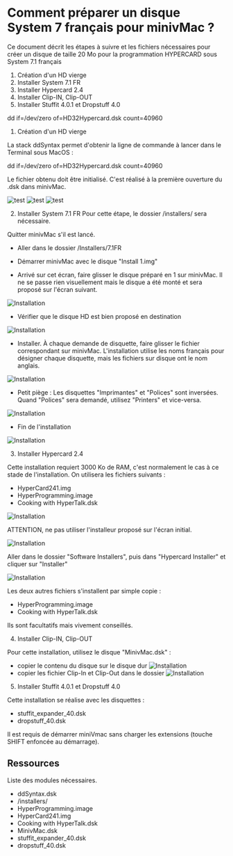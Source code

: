 # Comment préparer un disque System 7 français pour minivMac ?

Ce document décrit les étapes à suivre et les fichiers nécessaires pour créer un disque de taille 20 Mo pour la programmation HYPERCARD sous System 7.1 français

1. Création d'un HD vierge
1. Installer System 7.1 FR
1. Installer Hypercard 2.4
1. Installer Clip-IN, Clip-OUT
1. Installer Stuffit 4.0.1 et Dropstuff 4.0

dd if=/dev/zero of=HD32Hypercard.dsk count=40960

1. Création d'un HD vierge

La stack ddSyntax permet d'obtenir la ligne de commande à lancer dans le Terminal sous MacOS :

dd if=/dev/zero of=HD32Hypercard.dsk count=40960

Le fichier obtenu doit être initialisé. C'est réalisé à la première ouverture du .dsk dans minivMac.

![test](Images/initHD-1.png)
![test](Images/initHD-2.png)
![test](Images/initHD-3.png)



2. Installer System 7.1 FR
Pour cette étape, le dossier /installers/ sera nécessaire.

Quitter minivMac s'il est lancé.

* Aller dans le dossier /Installers/7.1FR
  
* Démarrer minivMac avec le disque "Install 1.img"

* Arrivé sur cet écran, faire glisser le disque préparé en 1 sur minivMac. Il ne se passe rien visuellement mais le disque a été monté et sera proposé sur l'écran suivant.

![Installation](Images/System7FR-Install-1.png)

* Vérifier que le disque HD est bien proposé en destination

![Installation](Images/System7FR-Install-2.png)



* Installer. À chaque demande de disquette, faire glisser le fichier correspondant sur minivMac. L'installation utilise les noms français pour désigner chaque disquette, mais les fichiers sur disque ont le nom anglais.

![Installation](Images/System7FR-Install-3.png)
  

* Petit piège : Les disquettes "Imprimantes" et "Polices" sont inversées. Quand "Polices" sera demandé, utilisez "Printers" et vice-versa.

![Installation](Images/System7FR-Install-4.png)

* Fin de l'installation

![Installation](Images/System7FR-Install-5.png)

3. Installer Hypercard 2.4

Cette installation requiert 3000 Ko de RAM, c'est normalement le cas à ce stade de l'installation. On utilisera les fichiers suivants :
- HyperCard241.img
- HyperProgramming.image
- Cooking with HyperTalk.dsk

![Installation](Images/3000Ko.png)

ATTENTION, ne pas utiliser l'installeur proposé sur l'écran initial.

![Installation](Images/HCbadInstaller.png)


Aller dans le dossier "Software Installers", puis dans "Hypercard Installer" et cliquer sur "Installer"

![Installation](Images/HyperCardInstaller.png)

Les deux autres fichiers s'installent par simple copie :

- HyperProgramming.image
- Cooking with HyperTalk.dsk

Ils sont facultatifs mais vivement conseillés.

4. Installer Clip-IN, Clip-OUT

Pour cette installation, utilisez le disque "MinivMac.dsk" :
- copier le contenu du disque sur le disque dur
![Installation](Images/MinivMacFolder.png)
- copier les fichier Clip-In et Clip-Out dans le dossier 
![Installation](Images/ClipIn-ClipOut.png)

5. Installer Stuffit 4.0.1 et Dropstuff 4.0

Cette installation se réalise avec les disquettes :

- stuffit_expander_40.dsk
- dropstuff_40.dsk

Il est requis de démarrer miniVmac sans charger les extensions (touche SHIFT enfoncée au démarrage).

## Ressources
Liste des modules nécessaires.

- ddSyntax.dsk
- /installers/
- HyperProgramming.image
- HyperCard241.img
- Cooking with HyperTalk.dsk
- MinivMac.dsk
- stuffit_expander_40.dsk
- dropstuff_40.dsk